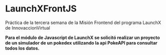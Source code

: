 # LaunchXFrontJS

Práctica de la tercera semana de la Misión Frontend del programa LaunchX de InnovaccionVirtual

**Para el módulo de Javascript de LaunchX se solicitó realizar un proyecto de un simulador de un pokedex utilizando la api PokeAPI para consultar todos los datos.**
